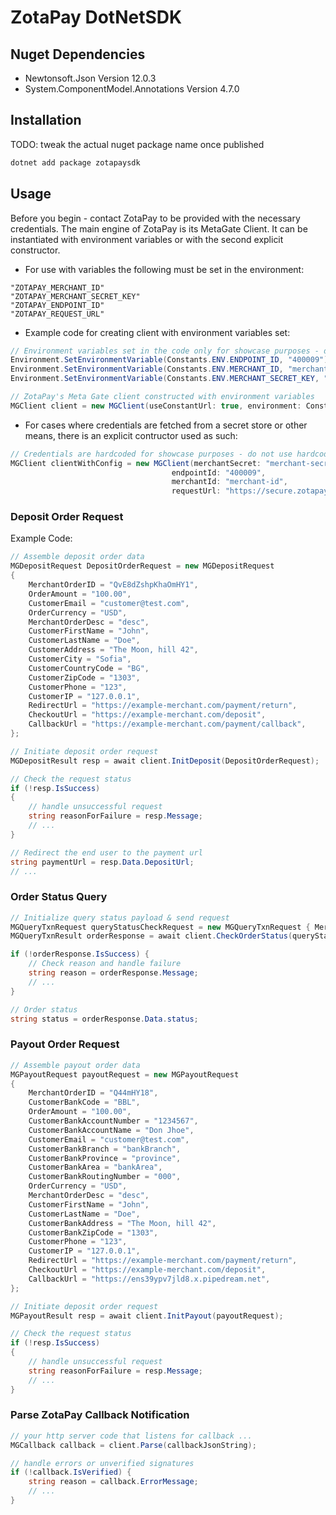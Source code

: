﻿# ZotaPay DotNetSDK

## Nuget Dependencies
- Newtonsoft.Json Version 12.0.3
- System.ComponentModel.Annotations Version 4.7.0

## Installation
TODO: tweak the actual nuget package name once published
```sh
dotnet add package zotapaysdk
```

## Usage
Before you begin - contact ZotaPay to be provided with the necessary credentials.
The main engine of ZotaPay is its MetaGate Client. It can be instantiated with environment variables or with the second explicit constructor.
- For use with variables the following must be set in the environment:
```
"ZOTAPAY_MERCHANT_ID"
"ZOTAPAY_MERCHANT_SECRET_KEY"
"ZOTAPAY_ENDPOINT_ID"
"ZOTAPAY_REQUEST_URL"
```

- Example code for creating client with environment variables set:
```C#
// Environment variables set in the code only for showcase purposes - do not use hardcoded credentials on live environment
Environment.SetEnvironmentVariable(Constants.ENV.ENDPOINT_ID, "400009");
Environment.SetEnvironmentVariable(Constants.ENV.MERCHANT_ID, "merchant-id");
Environment.SetEnvironmentVariable(Constants.ENV.MERCHANT_SECRET_KEY, "merchant-secret-key");

// ZotaPay's Meta Gate client constructed with environment variables
MGClient client = new MGClient(useConstantUrl: true, environment: Constants.MGEnvironment.Sandbox);
```

- For cases where credentials are fetched from a secret store or other means, there is an explicit contructor used as such:
```C#
// Credentials are hardcoded for showcase purposes - do not use hardcoded credentials on live environment
MGClient clientWithConfig = new MGClient(merchantSecret: "merchant-secret-key",
                                    endpointId: "400009",
                                    merchantId: "merchant-id",
                                    requestUrl: "https://secure.zotapay-stage.com");
```

### Deposit Order Request
Example Code:
```C#    
// Assemble deposit order data
MGDepositRequest DepositOrderRequest = new MGDepositRequest
{
    MerchantOrderID = "QvE8dZshpKhaOmHY1",
    OrderAmount = "100.00",
    CustomerEmail = "customer@test.com",
    OrderCurrency = "USD",
    MerchantOrderDesc = "desc",
    CustomerFirstName = "John",
    CustomerLastName = "Doe",
    CustomerAddress = "The Moon, hill 42",
    CustomerCity = "Sofia",
    CustomerCountryCode = "BG",
    CustomerZipCode = "1303",
    CustomerPhone = "123",
    CustomerIP = "127.0.0.1",
    RedirectUrl = "https://example-merchant.com/payment/return",
    CheckoutUrl = "https://example-merchant.com/deposit",
    CallbackUrl = "https://example-merchant.com/payment/callback",
};

// Initiate deposit order request
MGDepositResult resp = await client.InitDeposit(DepositOrderRequest);

// Check the request status
if (!resp.IsSuccess) 
{
    // handle unsuccessful request
    string reasonForFailure = resp.Message;
    // ...
}

// Redirect the end user to the payment url
string paymentUrl = resp.Data.DepositUrl;
// ...
```

### Order Status Query

```C#
// Initialize query status payload & send request
MGQueryTxnRequest queryStatusCheckRequest = new MGQueryTxnRequest { MerchantOrderID = "QvE8dZshpKhaOmHY1", OrderID = "32453550" };
MGQueryTxnResult orderResponse = await client.CheckOrderStatus(queryStatusCheckRequest);

if (!orderResponse.IsSuccess) {
    // Check reason and handle failure
    string reason = orderResponse.Message;
    // ...
}

// Order status
string status = orderResponse.Data.status;
```

### Payout Order Request
```C#
// Assemble payout order data
MGPayoutRequest payoutRequest = new MGPayoutRequest
{
    MerchantOrderID = "Q44mHY18",
    CustomerBankCode = "BBL",
    OrderAmount = "100.00",
    CustomerBankAccountNumber = "1234567",
    CustomerBankAccountName = "Don Jhoe",
    CustomerEmail = "customer@test.com",
    CustomerBankBranch = "bankBranch",
    CustomerBankProvince = "province",
    CustomerBankArea = "bankArea",
    CustomerBankRoutingNumber = "000",
    OrderCurrency = "USD",
    MerchantOrderDesc = "desc",
    CustomerFirstName = "John",
    CustomerLastName = "Doe",
    CustomerBankAddress = "The Moon, hill 42",
    CustomerBankZipCode = "1303",
    CustomerPhone = "123",
    CustomerIP = "127.0.0.1",
    RedirectUrl = "https://example-merchant.com/payment/return",
    CheckoutUrl = "https://example-merchant.com/deposit",
    CallbackUrl = "https://ens39ypv7jld8.x.pipedream.net",
};

// Initiate deposit order request
MGPayoutResult resp = await client.InitPayout(payoutRequest);

// Check the request status
if (!resp.IsSuccess) 
{
    // handle unsuccessful request
    string reasonForFailure = resp.Message;
    // ...
}
```

### Parse ZotaPay Callback Notification
```C#
// your http server code that listens for callback ...
MGCallback callback = client.Parse(callbackJsonString);

// handle errors or unverified signatures
if (!callback.IsVerified) {
    string reason = callback.ErrorMessage;
    // ...
}
```